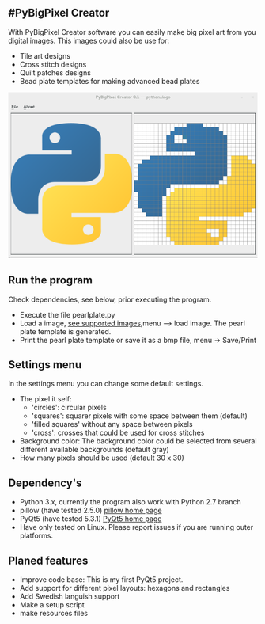 #PyBigPixel Creator
---
With PyBigPixel Creator software you can easily make big pixel art from you digital images. This images could also be use for:

* Tile art designs
* Cross stitch designs
* Quilt patches designs
* Bead plate templates for making advanced bead plates

![Screen shoot](https://github.com/SWE-JSAM/PyBigPixel-creator/blob/master/raw_files/PyBigPixel_screenshoot.png)

## Run the program
Check dependencies, see below, prior executing the program.

* Execute the file pearlplate.py
* Load a image, [see supported images](http://pillow.readthedocs.org/en/latest/handbook/image-file-formats.html),menu --> load image. The pearl plate template is generated.
* Print the pearl plate template or save it as a bmp file, menu -> Save/Print

## Settings menu
In the settings menu you can change some default settings.

* The pixel it self:
    * 'circles': circular pixels
    * 'squares': squarer pixels with some space between them (default)
    * 'filled squares' without any space between pixels
    * 'cross': crosses that could be used for cross stitches
* Background color: The background color could be selected from several different available backgrounds (default gray)
* How many pixels should be used (default 30 x 30)     
## Dependency's
* Python 3.x, currently the program also work with Python 2.7 branch
* pillow (have tested 2.5.0) [pillow home page](http://pillow.readthedocs.org/en/latest/)
* PyQt5 (have tested 5.3.1) [PyQt5 home page](http://pyqt.sourceforge.net/Docs/PyQt5/index.html)
* Have only tested on Linux. Please report issues if you are running outer platforms.

## Planed features

* Improve code base: This is my first PyQt5 project.
* Add support for different pixel layouts: hexagons and rectangles
* Add Swedish languish support
* Make a setup script
* make resources files 
